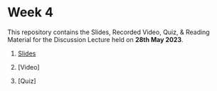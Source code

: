 # Week 4

This repository contains the Slides, Recorded Video, Quiz, & Reading Material for the Discussion Lecture held on **28th May 2023**.

1. [Slides](https://manika-lamba.github.io/SOL/28_May_2023/#/title-slide)

2. [Video]

3. [Quiz]



